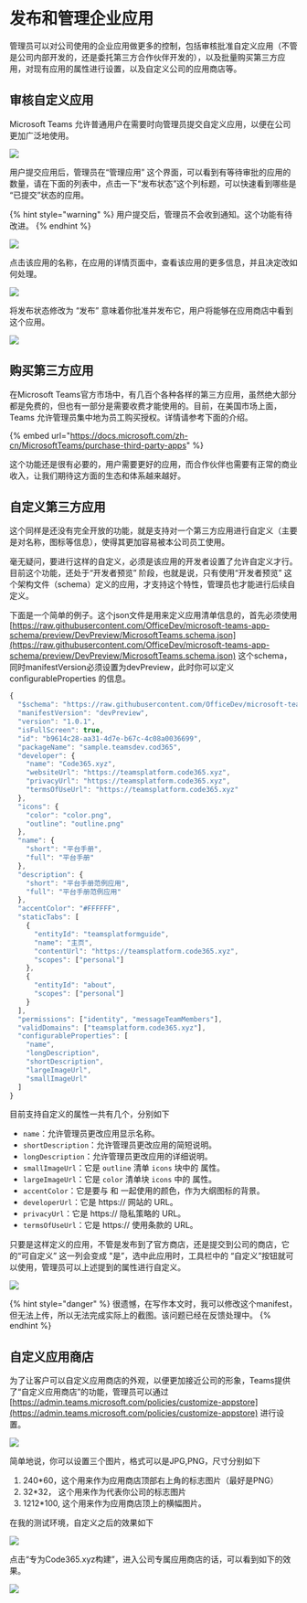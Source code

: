 # 发布和管理企业应用

管理员可以对公司使用的企业应用做更多的控制，包括审核批准自定义应用（不管是公司内部开发的，还是委托第三方合作伙伴开发的），以及批量购买第三方应用，对现有应用的属性进行设置，以及自定义公司的应用商店等。

## 审核自定义应用

Microsoft Teams 允许普通用户在需要时向管理员提交自定义应用，以便在公司更加广泛地使用。

![](../.gitbook/assets/tu-pian-%20%28215%29.png)

用户提交应用后，管理员在“管理应用” 这个界面，可以看到有等待审批的应用的数量，请在下面的列表中，点击一下“发布状态”这个列标题，可以快速看到哪些是 “已提交”状态的应用。

{% hint style="warning" %}
用户提交后，管理员不会收到通知。这个功能有待改进。
{% endhint %}

![](../.gitbook/assets/tu-pian-%20%28233%29.png)

点击该应用的名称，在应用的详情页面中，查看该应用的更多信息，并且决定改如何处理。

![](../.gitbook/assets/tu-pian-%20%28216%29.png)

将发布状态修改为 “发布” 意味着你批准并发布它，用户将能够在应用商店中看到这个应用。

![](../.gitbook/assets/tu-pian-%20%28220%29.png)



## 购买第三方应用

在Microsoft Teams官方市场中，有几百个各种各样的第三方应用，虽然绝大部分都是免费的，但也有一部分是需要收费才能使用的。目前，在美国市场上面，Teams 允许管理员集中地为员工购买授权。详情请参考下面的介绍。

{% embed url="https://docs.microsoft.com/zh-cn/MicrosoftTeams/purchase-third-party-apps" %}

这个功能还是很有必要的，用户需要更好的应用，而合作伙伴也需要有正常的商业收入，让我们期待这方面的生态和体系越来越好。

## 自定义第三方应用

这个同样是还没有完全开放的功能，就是支持对一个第三方应用进行自定义（主要是对名称，图标等信息），使得其更加容易被本公司员工使用。

毫无疑问，要进行这样的自定义，必须是该应用的开发者设置了允许自定义才行。目前这个功能，还处于“开发者预览” 阶段，也就是说，只有使用“开发者预览” 这个架构文件（schema）定义的应用，才支持这个特性，管理员也才能进行后续自定义。

下面是一个简单的例子。这个json文件是用来定义应用清单信息的，首先必须使用 [https://raw.githubusercontent.com/OfficeDev/microsoft-teams-app-schema/preview/DevPreview/MicrosoftTeams.schema.json](https://raw.githubusercontent.com/OfficeDev/microsoft-teams-app-schema/preview/DevPreview/MicrosoftTeams.schema.json) 这个schema，同时manifestVersion必须设置为devPreview，此时你可以定义configurableProperties 的信息。

```javascript
{
  "$schema": "https://raw.githubusercontent.com/OfficeDev/microsoft-teams-app-schema/preview/DevPreview/MicrosoftTeams.schema.json",
  "manifestVersion": "devPreview",
  "version": "1.0.1",
  "isFullScreen": true,
  "id": "b9614c28-aa31-4d7e-b67c-4c08a0036699",
  "packageName": "sample.teamsdev.cod365",
  "developer": {
    "name": "Code365.xyz",
    "websiteUrl": "https://teamsplatform.code365.xyz",
    "privacyUrl": "https://teamsplatform.code365.xyz",
    "termsOfUseUrl": "https://teamsplatform.code365.xyz"
  },
  "icons": {
    "color": "color.png",
    "outline": "outline.png"
  },
  "name": {
    "short": "平台手册",
    "full": "平台手册"
  },
  "description": {
    "short": "平台手册范例应用",
    "full": "平台手册范例应用"
  },
  "accentColor": "#FFFFFF",
  "staticTabs": [
    {
      "entityId": "teamsplatformguide",
      "name": "主页",
      "contentUrl": "https://teamsplatform.code365.xyz",
      "scopes": ["personal"]
    },
    {
      "entityId": "about",
      "scopes": ["personal"]
    }
  ],
  "permissions": ["identity", "messageTeamMembers"],
  "validDomains": ["teamsplatform.code365.xyz"],
  "configurableProperties": [
    "name",
    "longDescription",
    "shortDescription",
    "largeImageUrl",
    "smallImageUrl"
  ]
}

```

目前支持自定义的属性一共有几个，分别如下

* `name`：允许管理员更改应用显示名称。
* `shortDescription`：允许管理员更改应用的简短说明。
* `longDescription`：允许管理员更改应用的详细说明。
* `smallImageUrl`：它是 `outline` 清单 `icons` 块中的 属性。
* `largeImageUrl`：它是 `color` 清单块 `icons` 中的 属性。
* `accentColor`：它是要与 和 一起使用的颜色，作为大纲图标的背景。
* `developerUrl`：它是 https:// 网站的 URL。
* `privacyUrl`：它是 https:// 隐私策略的 URL。
* `termsOfUseUrl`：它是 https:// 使用条款的 URL。

只要是这样定义的应用，不管是发布到了官方商店，还是提交到公司的商店，它的“可自定义” 这一列会变成 "是”，选中此应用时，工具栏中的 “自定义”按钮就可以使用，管理员可以上述提到的属性进行自定义。

![](../.gitbook/assets/tu-pian-%20%28244%29.png)

{% hint style="danger" %}
很遗憾，在写作本文时，我可以修改这个manifest，但无法上传，所以无法完成实际上的截图。该问题已经在反馈处理中。
{% endhint %}

## 自定义应用商店

为了让客户可以自定义应用商店的外观，以便更加接近公司的形象，Teams提供了“自定义应用商店”的功能，管理员可以通过 [https://admin.teams.microsoft.com/policies/customize-appstore](https://admin.teams.microsoft.com/policies/customize-appstore) 进行设置。

![](../.gitbook/assets/tu-pian-%20%28248%29.png)

简单地说，你可以设置三个图片，格式可以是JPG,PNG，尺寸分别如下

1. 240\*60，这个用来作为应用商店顶部右上角的标志图片（最好是PNG）
2. 32\*32， 这个用来作为代表你公司的标志图片
3. 1212\*100,  这个用来作为应用商店顶上的横幅图片。

在我的测试环境，自定义之后的效果如下

![](../.gitbook/assets/tu-pian-%20%28250%29.png)

点击“专为Code365.xyz构建”，进入公司专属应用商店的话，可以看到如下的效果。

![](../.gitbook/assets/tu-pian-%20%28243%29.png)

